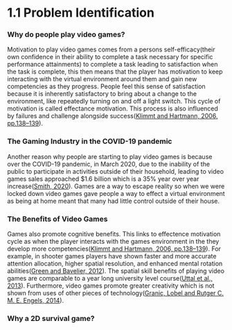 # 1.1 Problem Identification

### Why do people play video games?

Motivation to play video games comes from a persons self-efficacy(their own confidence in their ability to complete a task necessary for specific performance attainments) to complete a task leading to satisfaction when the task is complete, this then means that the player has motivation to keep interacting with the virtual environment around them and gain new competencies as they progress.  People feel this sense of satisfaction because it is inherently satisfactory to bring about a change to the environment, like repeatedly turning on and off a light switch.  This cycle of motivation is called effectance motivation.  This process is also influenced by failures and challenge alongside success([Klimmt and Hartmann, 2006, pp.138–139](../reference-list.md)).



### The Gaming Industry in the COVID-19 pandemic

Another reason why people are starting to play video games is because over the COVID-19 pandemic, in March 2020, due to the inability of the public to participate in activities outside of their household, leading to video games sales approached $1.6 billion which is a 35% year over year increase([Smith, 2020](../reference-list.md)).  Games are a way to escape reality so when we were locked down video games gave people a way to effect a virtual environment as being at home meant that many had little control outside of their house.



### The Benefits of Video Games

Games also promote cognitive benefits.  This links to effectence motivation cycle as when the player interacts with the games environment in the they develop more competencies([Klimmt and Hartmann, 2006, pp.138–139](../reference-list.md)).  For example, in shooter games players have shown faster and more accurate attention allocation, higher spatial resolution, and enhanced mental rotation abilities([Green and Bavelier, 2012](../reference-list.md)).  The spatial skill benefits of playing video games are comparable to a year long university level course([Uttal et al., 2013](../reference-list.md)).  Furthermore, video games promote greater creativity which is not shown from uses of other pieces of technology([Granic, Lobel and Rutger C. M. E. Engels, 2014](../reference-list.md)).



### Why a 2D survival game?
